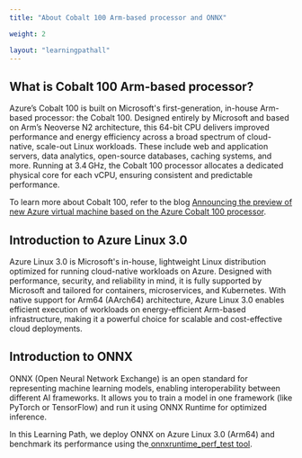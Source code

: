 ```yaml
---
title: "About Cobalt 100 Arm-based processor and ONNX"

weight: 2

layout: "learningpathall"
---
```


## What is Cobalt 100 Arm-based processor? 

Azure’s Cobalt 100 is built on Microsoft's first-generation, in-house Arm-based processor: the Cobalt 100. Designed entirely by Microsoft and based on Arm’s Neoverse N2 architecture, this 64-bit CPU delivers improved performance and energy efficiency across a broad spectrum of cloud-native, scale-out Linux workloads. These include web and application servers, data analytics, open-source databases, caching systems, and more. Running at 3.4 GHz, the Cobalt 100 processor allocates a dedicated physical core for each vCPU, ensuring consistent and predictable performance. 

To learn more about Cobalt 100, refer to the blog [Announcing the preview of new Azure virtual machine based on the Azure Cobalt 100 processor](https://techcommunity.microsoft.com/blog/azurecompute/announcing-the-preview-of-new-azure-vms-based-on-the-azure-cobalt-100-processor/4146353).

## Introduction to Azure Linux 3.0

Azure Linux 3.0 is Microsoft's in-house, lightweight Linux distribution optimized for running cloud-native workloads on Azure. Designed with performance, security, and reliability in mind, it is fully supported by Microsoft and tailored for containers, microservices, and Kubernetes. With native support for Arm64 (AArch64) architecture, Azure Linux 3.0 enables efficient execution of workloads on energy-efficient Arm-based infrastructure, making it a powerful choice for scalable and cost-effective cloud deployments.

## Introduction to ONNX

ONNX (Open Neural Network Exchange) is an open standard for representing machine learning models, enabling interoperability between different AI frameworks. It allows you to train a model in one framework (like PyTorch or TensorFlow) and run it using ONNX Runtime for optimized inference.

In this Learning Path, we deploy ONNX on Azure Linux 3.0 (Arm64) and benchmark its performance using the[ onnxruntime_perf_test tool](https://onnxruntime.ai/docs/performance/tune-performance/profiling-tools.html#in-code-performance-profiling).
